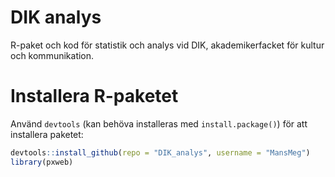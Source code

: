DIK analys
==========

R-paket och kod för statistik och analys vid DIK, akademikerfacket för kultur och kommunikation.

# Installera R-paketet

Använd `devtools` (kan behöva installeras med `install.package()`) för att installera paketet:

```r
devtools::install_github(repo = "DIK_analys", username = "MansMeg")
library(pxweb)
```
